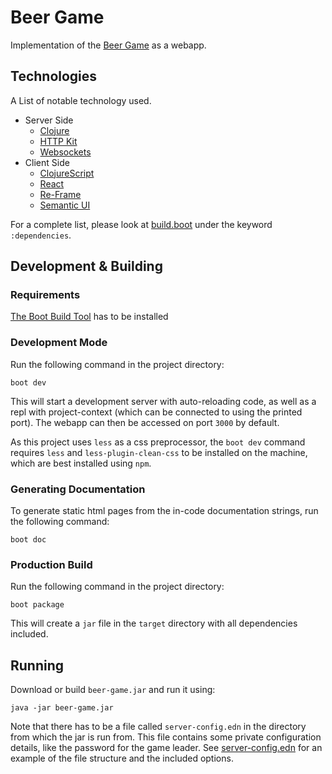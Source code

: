 # Beer Game

Implementation of the [Beer
Game](https://en.wikipedia.org/wiki/Beer_distribution_game) as a
webapp.

## Technologies

A List of notable technology used.

- Server Side
  - [Clojure](http://clojure.org)
  - [HTTP Kit](http://www.http-kit.org/index.html)
  - [Websockets](https://github.com/ptaoussanis/sente/)
- Client Side
  - [ClojureScript](https://clojurescript.org/)
  - [React](https://reactjs.org/)
  - [Re-Frame](https://github.com/Day8/re-frame)
  - [Semantic UI](https://semantic-ui.com)

For a complete list, please look at [build.boot](build.boot) under the
keyword `:dependencies`.

## Development & Building

### Requirements

[The Boot Build Tool](http://boot-clj.com/) has to be installed

### Development Mode

Run the following command in the project directory:
```
boot dev
```
This will start a development server with auto-reloading code, as well
as a repl with project-context (which can be connected to using the
printed port). The webapp can then be accessed on port `3000` by default.

As this project uses `less` as a css preprocessor, the `boot dev`
command requires `less` and `less-plugin-clean-css` to be installed on
the machine, which are best installed using `npm`.

### Generating Documentation

To generate static html pages from the in-code documentation strings,
run the following command:
```
boot doc
```

### Production Build

Run the following command in the project directory:
```
boot package
```
This will create a `jar` file in the `target` directory with all
dependencies included.

## Running
Download or build `beer-game.jar` and run it using:
```
java -jar beer-game.jar
```
Note that there has to be a file called `server-config.edn` in the
directory from which the jar is run from. This file contains some
private configuration details, like the password for the game leader.
See [server-config.edn](server-config.edn) for an example of the file
structure and the included options.
